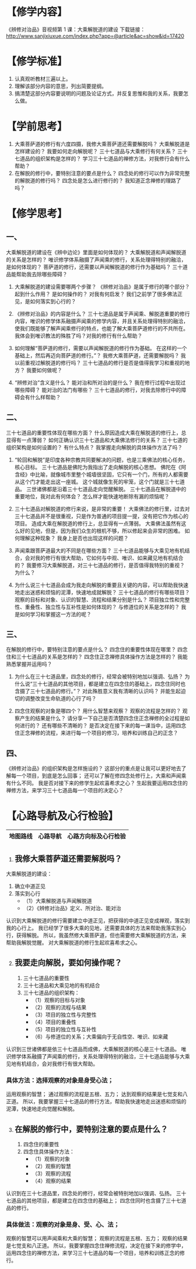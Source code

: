 # 【修学内容】

《辨修对治品》音视频第 1 课：大乘解脱道的建设
下载链接：http://www.sanjixiuxue.com/index.php?app=@article&ac=show&id=17420

# 【修学标准】

1. 认真观听教材三遍以上。
2. 理解该部分内容的意思，列出简要提纲。
3. 搞清楚这部分内容要说明的问题及论证方式，并反复思惟和我的关系，我要怎么做。

# 【学前思考】

1. 大乘菩萨道的修行有六度四摄，我修大乘菩萨道还需要解脱吗？
   大乘解脱道是怎样建设的？
   我要如何走向解脱呢？
   三十七道品与大乘修行有何关系？
   三十七道品的组织架构是怎样的？
   学习三十七道品的禅修方法，对我修行会有什么帮助？
2. 在解脱的修行中，要特别注意的要点是什么？
   四念处的修行可以作为非常完整的解脱道的修行吗？
   四念处是怎么进行修行的？
   我知道正念禅修的理路了吗？

# 【修学思考】

## 一、

大乘解脱道的建设在《辨中边论》里面是如何体现的？
大乘解脱道和声闻解脱道的关系是怎样的？
唯识修学体系融摄了声闻乘的修行，关系处理得特别的融洽，是如何体现的？
菩萨道的修行，还需要以声闻解脱道的修行作为基础吗？
三十道品能帮助我去除哪些障碍？

1. 大乘解脱道的建设需要哪两个步骤？
   《辨修对治品》是属于修行的哪个部分？
   起到什么作用？
   是如何操作的？
   对我有何启发？
   我们之前学了很多佛法正见，是如何落实到心行的？

2. 《辨修对治品》的内容是什么？
   三十七道品是属于声闻乘、解脱道重要的修行内容，唯识的修学体系融摄声闻乘的修学内容，并且关系处理得特别的融洽，使我们既能够了解声闻乘修行的特点，也能了解大乘菩萨道修行的不共所在。
   我体会到唯识教法的殊胜了吗？对我的修行有什么帮助？

3. 如何理解“菩萨道的修行，需要以声闻解脱道的修行作为基础。
   在这样的一个基础上，然后再迈向菩萨道的修行。”？
   我修大乘菩萨道，还需要解脱吗？
   我以前重视过解脱道的修行吗？
   三十七道品的修行是否是值得我学习和重视的地方？
   我要如何做呢？

4. “辨修对治”含义是什么？
   能对治和所对治的是什么？
   我在修行过程中出现过哪些障碍？
   能对治的法门有哪些？
   三十七道品的修行，对我去除修行中的障碍会有什么样帮助？

## 二、

三十七道品的重要性体现在哪些方面？
什么原因造成大乘在解脱道的修行上，总显得有一点薄弱？
如何正确认识三十七道品和大乘佛法修行的关系？
三十七道的组织架构是如何设置的？
有什么特点？
我掌握走向解脱的具体操作方法了吗？

1. “轮回和解脱”是印度各种宗教共同要解决的问题，也是三乘佛法的核心任务，核心目标。
   三十七道品是佛陀为我指出了走向解脱的核心思想。
   佛陀在《阿含经》中比喻，就像城市里整个城墙很坚固，它只有一个门，所有的人都需要从这个门才能走出这一座城。
   这个城就像生死的牢笼，这个门就是三十七道品。
   三世诸佛都是沿着三十七道品走向觉醒解脱。
   三十七道品在解脱道中的重要地位，我对此有何体会？
   怎么样才能快速地断除有漏的烦恼呢？

2. 三十七道品对解脱道的修行来说，是非常的重要！
   大乘佛法的修行里，过去对三十七道品并不是很重视，只是作为普通的项目提一提，没有把它作为核心的项目。
   造成大乘在解脱道的修行上，总显得有一点薄弱。
   大乘佛法虽然有这么好的见地，但是，因为我们众生的根机不够，所以修起来会非常的困难。
   如何理解这种现象？
   我身上是否也出现这样的问题？
3. 声闻乘跟菩萨道最大的不同是在哪些方面？
   三十七道品能够与大乘见地有机结合，会对我的修行有很大帮助，它如何与中观、唯识、如来藏见地有机结合的？
   我要修习大乘解脱道，对三十七道品的修行，是否值得我特别的重视？
   为什么？
4. 为什么说三十七道品会成为我走向解脱的重要且关键的内容，可以帮助我快速地走出迷惑和烦恼的泥潭，快速地成就解脱？
   三十七道品的修行有哪些项目？
   观察的目标和对象、认识的智慧、流程和结果分别是什么？
   项目独立性和完整性、重叠性、独立性与互补性是如何体现的？
   与修道位的关系是怎样的？
   我是如何学习和掌握这一方法的呢？

## 三、

在解脱的修行中，要特别注意的要点是什么？
四念住的重要性体现在哪里？
四念住和三十七道品的关系是怎样的？
四念住正念禅修具体操作方法是怎样的？
我能熟悉掌握并运用吗？

1. 为什么在三十七道品里，四念处的修行，经常会被特别地加以强调、弘扬？
   为什么说“三十七道品的其他项目，都是建立在四念住的基础上，四念住同时也含摄了三十七道品的修行。”？
   对此殊胜意义我有清晰的认识吗？
   并能生起迫切的调整改变生命轨道的心行了吗？

2. 四念住观察的对象是哪四个？
   用什么智慧来观察？
   观察的流程是怎样的？
   观察产生的结果是什么？
   请分享一下自己是否清楚四念住正念禅修的全过程是如何进行的？
   还有哪些不清晰的？
   是否决定在接下来的每一课当中，运用四念住正念禅修的流程，来进行每一个项目的修习，培养和训练自己的正念？

## 四、

《辨修对治品》的组织架构是怎样施设的？
这部分的重点是让我可以更好地去了解每一个项目，到底是怎么回事；
还可以了解在修四念处修行上，大乘和声闻乘有什么不同。
我是否对接下来的修学生起欢喜希求之心？
生起我要运用四念住的禅修方法，来学习三十七道品每一个项目的决定心？

# 【心路导航及心行检验】

| 地图路线 | 心路导航 | 心路方向标及心行检验 |
| -------- | -------- | -------------------- |


1. ## 我修大乘菩萨道还需要解脱吗？

大乘解脱道的建设：

1. 确立中道正见
2. 落实到心行
   - （1）大乘解脱道与声闻解脱道
   - （2）《辨修对治品》定义、所对治、能对治

认识到大乘解脱道的修行需要建立中道正见，把获得的中道正见变成禅观，落实到我的心行上。
我已经学了很多大乘的见地，还需要具体的方法来帮助我落实到心行，获得解脱。
所以，我虽然修大乘菩萨道，但也需要修大乘解脱道的方法，来帮助我解脱觉醒。
对大乘解脱道的修行生起欢喜希求之心。

2. ## 我要走向解脱，要如何操作呢？

   1. 三十七道品的重要性
   1. 三十七道品和大乘见地的有机结合
   1. 三十七道品的组织架构：
      - （1）观察的目标与对象
      - （2）观察的流程与结果
      - （3）项目的独立性与完整性
      - （4）项目的重叠性
      - （5）项目的独立性与互补性
      - （6）与修道位的关系；大乘偏向于无自性空、唯识、如来藏

认识到三世诸佛都是依三十七道品而成佛，大乘解脱道的核心是三十七道品。
唯识修学体系融摄了声闻乘的修行，关系处理得特别的融洽，三十七道品能够与大乘见地有机结合，会对我修行有很大帮助。
### 具体方法：选择观察的对象是身受心法；
运用观察的智慧；
通过观察的流程是五根、五力；
达到观察的结果是七觉支和八正道。
所以，我要掌握三十七道品的修行方法，帮助我快速地走出迷惑和烦恼的泥潭，快速地走向觉醒和解脱。

3. ## 在解脱的修行中，要特别注意的要点是什么？

   1. 四念住的重要性
   1. 四念住具体操作方法：
      - （1）观察的对象
      - （2）观察的智慧
      - （3）观察的流程
      - （4）观察的结果

认识到在三十七道品里，四念处的修行，经常会被特别地加以强调、弘扬。
三十七道品的其他项目，都是建立在四念住的基础上；
四念住同时也含摄了三十七道品的修行。
### 具体做法：观察的对象是身、受、心、法；
观察的智慧可以用声闻乘和大乘的智慧；
观察的流程是五根、五力；
观察的结果是七觉支和八正道。
所以，我要掌握四念住禅修流程，决定在接下来的修学中，运用四念住的禅修方法，来学习三十七道品的每一个项目，培养和训练正念的修行。
